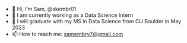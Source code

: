 - 👋 Hi, I’m Sam, @skembr01
- 👀 I am currently working as a Data Science Intern
- 🌱 I will graduate with my MS in Data Science from CU Boulder in May 2023
- 📫 How to reach me: samembry7@gmail.com

<!---
skembr01/skembr01 is a ✨ special ✨ repository because its `README.md` (this file) appears on your GitHub profile.
You can click the Preview link to take a look at your changes.
--->
